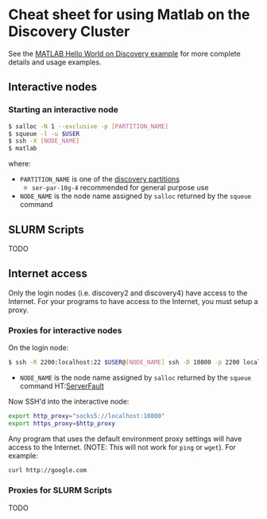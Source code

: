 Cheat sheet for using Matlab on the Discovery Cluster
====================================================

See the [MATLAB Hello World on Discovery example](readme.md) for more complete details and usage examples.

Interactive nodes
-----------------

### Starting an interactive node
```bash
$ salloc -N 1 --exclusive -p [PARTITION_NAME]
$ squeue -l -u $USER
$ ssh -X [NODE_NAME]
$ matlab
```
where:
* `PARTITION_NAME` is one of the [discovery partitions](https://www.northeastern.edu/rc/?page_id=14)
  - `ser-par-10g-4` recommended for general purpose use
* `NODE_NAME` is the node name assigned by `salloc` returned by the `squeue` command
  

SLURM Scripts
-------------
TODO
  
Internet access
---------------
Only the login nodes (i.e. discovery2 and discovery4) have access to the Internet. For your programs to have access to the Internet, you must setup a proxy.

### Proxies for interactive nodes
On the login node:
```bash
$ ssh -R 2200:localhost:22 $USER@[NODE_NAME] ssh -D 10800 -p 2200 localhost
```
* `NODE_NAME` is the node name assigned by `salloc` returned by the `squeue` command
HT:[ServerFault](https://serverfault.com/questions/624685/making-proxy-available-on-remote-server-through-ssh-tunneling)

Now SSH'd into the interactive node:
```bash
export http_proxy="socks5://localhost:10800"
export https_proxy=$http_proxy
```
Any program that uses the default environment proxy settings will have access to the Internet. (NOTE: This will not work for `ping` or `wget`). For example:
```bash
curl http://google.com
```

### Proxies for SLURM Scripts
TODO
  